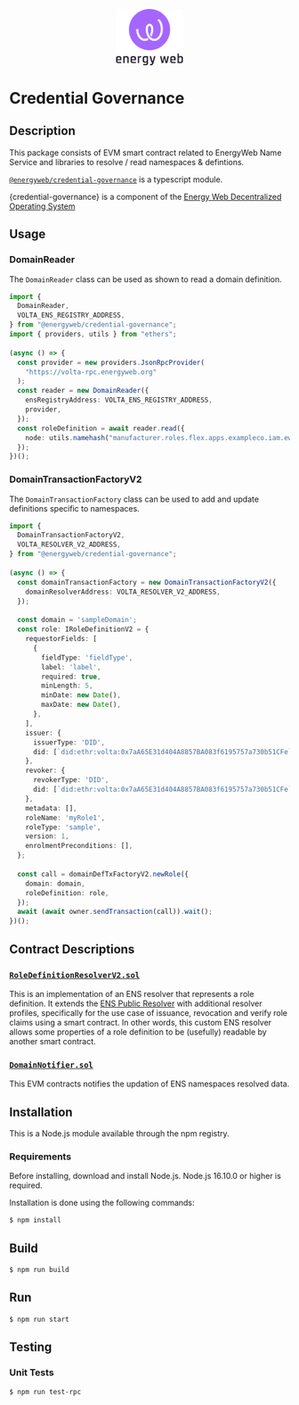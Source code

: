 <p align="center">
  <a href="https://www.energyweb.org" target="blank"><img src="../../images/EW.png" width="120" alt="Energy Web Foundation Logo" /></a>
</p>


# Credential Governance

## Description
This package consists of EVM smart contract related to EnergyWeb Name Service and libraries to resolve / read namespaces & defintions. 

[`@energyweb/credential-governance`](../credential-governance/) is a typescript module. 

{credential-governance} is a component of the [Energy Web Decentralized Operating System](#ew-dos)

## Usage

### DomainReader

The `DomainReader` class can be used as shown to read a domain definition.
```typescript
import {
  DomainReader,
  VOLTA_ENS_REGISTRY_ADDRESS,
} from "@energyweb/credential-governance";
import { providers, utils } from "ethers";

(async () => {
  const provider = new providers.JsonRpcProvider(
    "https://volta-rpc.energyweb.org"
  );
  const reader = new DomainReader({
    ensRegistryAddress: VOLTA_ENS_REGISTRY_ADDRESS,
    provider,
  });
  const roleDefinition = await reader.read({
    node: utils.namehash("manufacturer.roles.flex.apps.exampleco.iam.ewc"),
  });
})();
```

### DomainTransactionFactoryV2

The `DomainTransactionFactory` class can be used to add and update definitions specific to namespaces.
```typescript
import {
  DomainTransactionFactoryV2,
  VOLTA_RESOLVER_V2_ADDRESS,
} from "@energyweb/credential-governance";

(async () => {
  const domainTransactionFactory = new DomainTransactionFactoryV2({
    domainResolverAddress: VOLTA_RESOLVER_V2_ADDRESS,
  });

  const domain = 'sampleDomain';
  const role: IRoleDefinitionV2 = {
    requestorFields: [
      {
        fieldType: 'fieldType',
        label: 'label',
        required: true,
        minLength: 5,
        minDate: new Date(),
        maxDate: new Date(),
      },
    ],
    issuer: {
      issuerType: 'DID',
      did: [`did:ethr:volta:0x7aA65E31d404A8857BA083f6195757a730b51CFe`],
    },
    revoker: {
      revokerType: 'DID',
      did: [`did:ethr:volta:0x7aA65E31d404A8857BA083f6195757a730b51CFe`],
    },
    metadata: [],
    roleName: 'myRole1',
    roleType: 'sample',
    version: 1,
    enrolmentPreconditions: [],
  };

  const call = domainDefTxFactoryV2.newRole({
    domain: domain,
    roleDefinition: role,
  });
  await (await owner.sendTransaction(call)).wait();
})();
```

## Contract Descriptions

### [`RoleDefinitionResolverV2.sol`](../credential-governance/contracts/RoleDefinitionResolverV2.sol)

This is an implementation of an ENS resolver that represents a role definition.
It extends the [ENS Public Resolver](https://docs.ens.domains/contract-api-reference/publicresolver) with additional resolver profiles,
specifically for the use case of issuance, revocation and verify role claims using a smart contract.
In other words, this custom ENS resolver allows some properties of a role definition to be (usefully) readable by another smart contract.

### [`DomainNotifier.sol`](../credential-governance/contracts/DomainNotifier.sol)

This EVM contracts notifies the updation of ENS namespaces resolved data.

## Installation

This is a Node.js module available through the npm registry.

### Requirements

Before installing, download and install Node.js. Node.js 16.10.0 or higher is required.

Installation is done using the following commands:

``` sh
$ npm install
```

## Build
``` sh
$ npm run build
```

## Run
``` sh
$ npm run start
```
## Testing 

### Unit Tests
``` sh
$ npm run test-rpc
```
